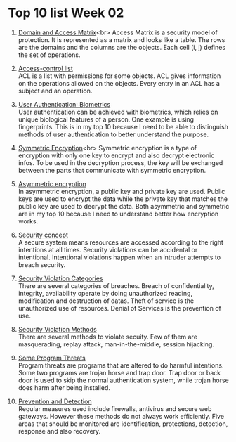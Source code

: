 # Top 10 list Week 02

1. [Domain and Access Matrix](https://www.geeksforgeeks.org/access-matrix-in-operating-system/#:~:text=Access%20matrix%20is%20used%20to,domains%20and%20columns%20represent%20objects.&text=We%20must%20also%20decide%20the,decided%20by%20the%20operating%20system.)<br>
Access Matrix is a security model of protection. It is represented as a matrix and looks like a table. The rows are the domains and the columns are the objects. Each cell (i, j) defines the set of operations.

2. [Access-control list](https://en.wikipedia.org/wiki/Access-control_list)<br>
ACL is a list with permissions for some objects. ACL gives information on the operations allowed on the objects. Every entry in an ACL has a subject and an operation.

3. [User Authentication: Biometrics](https://searchsecurity.techtarget.com/definition/biometric-authentication)<br>
User authentication can be achieved with biometrics, which relies on unique biological features of a person. One example is using fingerprints. This is in my top 10 because I need to be able to distinguish methods of user authentication to better understand the purpose.

4. [Symmetric Encryption](https://www.cryptomathic.com/news-events/blog/symmetric-key-encryption-why-where-and-how-its-used-in-banking#:~:text=Symmetric%20encryption%20is%20a%20type,used%20in%20the%20decryption%20process.)<br>
Symmetric encryption is a type of encryption with only one key to encrypt and also decrypt electronic infos. To be used in the decryption process, the key will be exchanged between the parts that communicate with symmetric encryption.

5. [Asymmetric encryption](https://www.youtube.com/watch?v=AQDCe585Lnc)<br>
In asymmetric encryption, a public key and private key are used. Public keys are used to encrypt the data while the private key that matches the public key are used to decrypt the data. Both asymmetric and symmetric are in my top 10 because I need to understand better how encryption works.

6. [Security concept](https://www.csie.nuk.edu.tw/~wuch/course/csf665/csf665-14.pdf)<br>
A secure system means resources are accessed according to the right intentions at all times. Security violations can be accidental or intentional. Intentional violations happen when an intruder attempts to breach security.

7. [Security Violation Categories](https://www.csie.nuk.edu.tw/~wuch/course/csf665/csf665-14.pdf)<br>
There are several categories of breaches. Breach of confidentiality, integrity, availability operate by doing unauthorized reading, modification and destruction of datas. Theft of service is the unauthorized use of resources. Denial of Services is the prevention of use.

8. [Security Violation Methods](https://www.csie.nuk.edu.tw/~wuch/course/csf665/csf665-14.pdf)<br>
There are several methods to violate secuity. Few of them are masquerading, replay attack, man-in-the-middle, session hijacking. 

9. [Some Program Threats](https://www.geeksforgeeks.org/trojan-horse-and-trap-door/)<br>
Program threats are programs that are altered to do harmful intentions. Some two programs are trojan horse and trap door. Trap door or back door is used to skip the normal authentication system, while trojan horse does harm after being installed.

10. [Prevention and Detection](https://blog.cyberint.com/prevention-vs-detection-in-cybersecurity-why-not-both)<br>
Regular measures used include firewalls, antivirus and secure web gateways. However these methods do not always work efficiently. Five areas that should be monitored are identification, protections, detection, response and also recovery.
